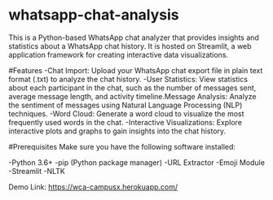 # whatsapp-chat-analysis
This is a Python-based WhatsApp chat analyzer that provides insights and statistics about a WhatsApp chat history. It is hosted on Streamlit, a web application framework for creating interactive data visualizations.

#Features
-Chat Import: Upload your WhatsApp chat export file in plain text format (.txt) to analyze the chat history.
-User Statistics: View statistics about each participant in the chat, such as the number of messages sent, average message length, and activity timeline.Message Analysis: Analyze the sentiment of messages using Natural Language Processing (NLP) techniques.
-Word Cloud: Generate a word cloud to visualize the most frequently used words in the chat.
-Interactive Visualizations: Explore interactive plots and graphs to gain insights into the chat history.

#Prerequisites
Make sure you have the following software installed:

-Python 3.6+
-pip (Python package manager)
-URL Extractor
-Emoji Module
-Streamlit
-NLTK


Demo Link: https://wca-campusx.herokuapp.com/
